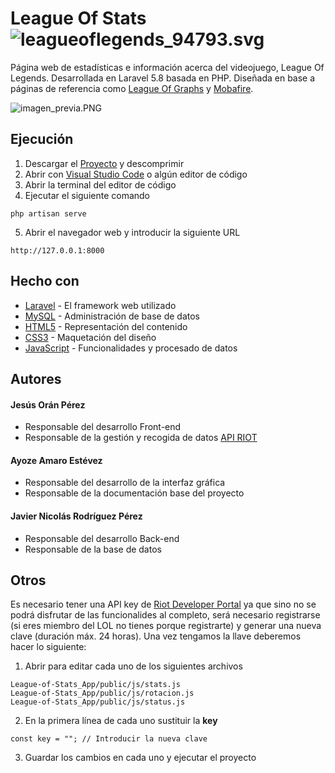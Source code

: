 # League Of Stats ![leagueoflegends_94793.svg](https://bit.ly/3d1o5Rd)
Página web de estadísticas e información acerca del videojuego, League Of Legends. Desarrollada en Laravel 5.8 basada en PHP. Diseñada en base a páginas de referencia como [League Of Graphs](https://www.leagueofgraphs.com/es/) y [Mobafire](https://www.mobafire.com).

![imagen_previa.PNG](https://github.com/JavierNRP/League-of-Stats_App/blob/master/public/img/imagen_previa.PNG?raw=true)

## Ejecución
1. Descargar el [Proyecto](https://bit.ly/2LRsfzg) y descomprimir
2. Abrir con [Visual Studio Code](https://code.visualstudio.com) o algún editor de código
3. Abrir la terminal del editor de código
4. Ejecutar el siguiente comando
```
php artisan serve
```
5. Abrir el navegador web y introducir la siguiente URL
```
http://127.0.0.1:8000
```

## Hecho con
* [Laravel](https://laravel.com) - El framework web utilizado
* [MySQL](https://www.mysql.com) - Administración de base de datos
* [HTML5](https://developer.mozilla.org/es/docs/HTML/HTML5) - Representación del contenido
* [CSS3](https://developer.mozilla.org/es/docs/Archive/CSS3) - Maquetación del diseño
* [JavaScript](https://developer.mozilla.org/es/docs/Web/JavaScript) - Funcionalidades y procesado de datos

## Autores

#### Jesús Orán Pérez

- Responsable del desarrollo Front-end
- Responsable de la gestión y recogida de datos [API RIOT](https://developer.riotgames.com)

#### Ayoze Amaro Estévez

- Responsable del desarrollo de la interfaz gráfica
- Responsable de la documentación base del proyecto

#### Javier Nicolás Rodríguez Pérez

- Responsable del desarrollo Back-end
- Responsable de la base de datos

## Otros
Es necesario tener una API key de [Riot Developer Portal](https://developer.riotgames.com) ya que sino no se podrá disfrutar de las funcionalides al completo, será necesario registrarse (si eres miembro del LOL no tienes porque registrarte) y generar una nueva clave (duración máx. 24 horas). Una vez tengamos la llave deberemos hacer lo siguiente:
1. Abrir para editar cada uno de los siguientes archivos
```
League-of-Stats_App/public/js/stats.js
League-of-Stats_App/public/js/rotacion.js
League-of-Stats_App/public/js/status.js
```

2. En la primera línea de cada uno sustituir la **key**
```
const key = ""; // Introducir la nueva clave
```
3. Guardar los cambios en cada uno y ejecutar el proyecto
